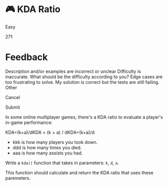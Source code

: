 # 🎮 KDA Ratio

Easy

271

# Feedback

 Description and/or examples are incorrect or unclear Difficulty is inaccurate. What should be the difficulty according to you? Edge cases are too frustrating to solve. My solution is correct but the tests are still failing. Other

Cancel

Submit

In some online multiplayer games, there's a KDA ratio to evaluate a player's in-game performance:

KDA\=(k+a)/dKDA = (k + a) / dKDA\=(k+a)/d

-   kkk is how many players you took down.
-   ddd is how many times you died.
-   aaa is how many assists you had.

Write a `kda()` function that takes in parameters: `k`, `d`, `a`.

This function should calculate and return the KDA ratio that uses these paremeters.



